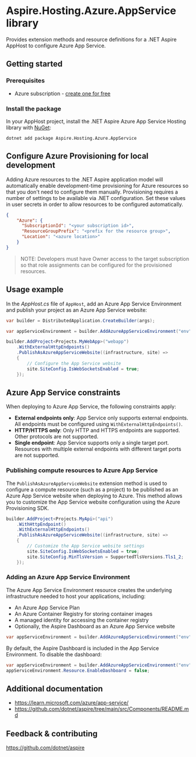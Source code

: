 # Aspire.Hosting.Azure.AppService library

Provides extension methods and resource definitions for a .NET Aspire AppHost to configure Azure App Service.

## Getting started

### Prerequisites

- Azure subscription - [create one for free](https://azure.microsoft.com/free/)

### Install the package

In your AppHost project, install the .NET Aspire Azure App Service Hosting library with [NuGet](https://www.nuget.org):

```dotnetcli
dotnet add package Aspire.Hosting.Azure.AppService
```

## Configure Azure Provisioning for local development

Adding Azure resources to the .NET Aspire application model will automatically enable development-time provisioning
for Azure resources so that you don't need to configure them manually. Provisioning requires a number of settings
to be available via .NET configuration. Set these values in user secrets in order to allow resources to be configured
automatically.

```json
{
    "Azure": {
      "SubscriptionId": "<your subscription id>",
      "ResourceGroupPrefix": "<prefix for the resource group>",
      "Location": "<azure location>"
    }
}
```

> NOTE: Developers must have Owner access to the target subscription so that role assignments
> can be configured for the provisioned resources.

## Usage example

In the _AppHost.cs_ file of `AppHost`, add an Azure App Service Environment and publish your project as an Azure App Service website:

```csharp
var builder = DistributedApplication.CreateBuilder(args);

var appServiceEnvironment = builder.AddAzureAppServiceEnvironment("env");

builder.AddProject<Projects.MyWebApp>("webapp")
    .WithExternalHttpEndpoints()
    .PublishAsAzureAppServiceWebsite((infrastructure, site) =>
    {
        // Configure the App Service website
        site.SiteConfig.IsWebSocketsEnabled = true;
    });
```

## Azure App Service constraints

When deploying to Azure App Service, the following constraints apply:

- **External endpoints only**: App Service only supports external endpoints. All endpoints must be configured using `WithExternalHttpEndpoints()`.
- **HTTP/HTTPS only**: Only HTTP and HTTPS endpoints are supported. Other protocols are not supported.
- **Single endpoint**: App Service supports only a single target port. Resources with multiple external endpoints with different target ports are not supported.

### Publishing compute resources to Azure App Service

The `PublishAsAzureAppServiceWebsite` extension method is used to configure a compute resource (such as a project) to be published as an Azure App Service website when deploying to Azure. This method allows you to customize the App Service website configuration using the Azure Provisioning SDK.

```csharp
builder.AddProject<Projects.MyApi>("api")
    .WithHttpEndpoint()
    .WithExternalHttpEndpoints()
    .PublishAsAzureAppServiceWebsite((infrastructure, site) =>
    {
        // Customize the App Service website settings
        site.SiteConfig.IsWebSocketsEnabled = true;
        site.SiteConfig.MinTlsVersion = SupportedTlsVersions.Tls1_2;
    });
```

### Adding an Azure App Service Environment

The Azure App Service Environment resource creates the underlying infrastructure needed to host your applications, including:

- An Azure App Service Plan
- An Azure Container Registry for storing container images
- A managed identity for accessing the container registry
- Optionally, the Aspire Dashboard as an Azure App Service website

```csharp
var appServiceEnvironment = builder.AddAzureAppServiceEnvironment("env");
```

By default, the Aspire Dashboard is included in the App Service Environment. To disable the dashboard:

```csharp
var appServiceEnvironment = builder.AddAzureAppServiceEnvironment("env");
appServiceEnvironment.Resource.EnableDashboard = false;
```

## Additional documentation

* https://learn.microsoft.com/azure/app-service/
* https://github.com/dotnet/aspire/tree/main/src/Components/README.md

## Feedback & contributing

https://github.com/dotnet/aspire
